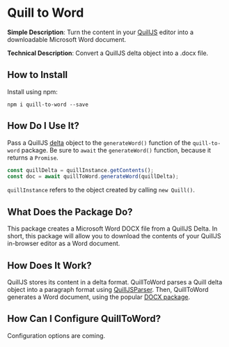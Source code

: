 # Quill to Word

**Simple Description**: Turn the content in your [QuillJS](https://quilljs.com/) editor into a downloadable Microsoft Word document.

**Technical Description**: Convert a QuillJS delta object into a .docx file.

## How to Install

Install using npm:

```npm i quill-to-word --save```

## How Do I Use It?

Pass a QuillJS [delta](https://quilljs.com/docs/delta/) object to the `generateWord()` function of the `quill-to-word` package. Be sure to `await` the `generateWord()` function, because it returns a `Promise`.

```javascript
const quillDelta = quillInstance.getContents();
const doc = await quillToWord.generateWord(quillDelta);
```

`quillInstance` refers to the object created by calling `new Quill()`.

## What Does the Package Do?

This package creates a Microsoft Word DOCX file from a QuillJS Delta. In short, this package will allow you to download the contents of your QuillJS in-browser editor as a Word document.

## How Does It Work?

QuillJS stores its content in a delta format. QuillToWord parses a Quill delta object into a paragraph format using [QuillJSParser](https://github.com/andrewraygilbert/quilljs-parser). Then, QuillToWord generates a Word document, using the popular [DOCX package](https://docx.js.org/#/).

## How Can I Configure QuillToWord?

Configuration options are coming.
